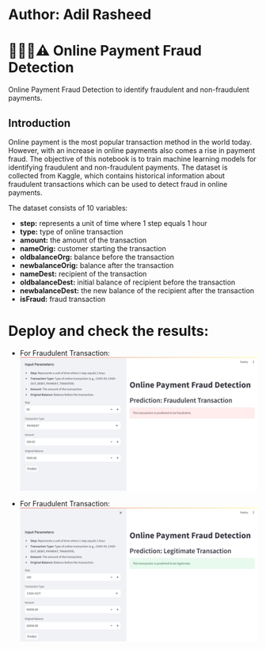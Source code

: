 # Author: Adil Rasheed
# 🕵🏻🚨⚠️ Online Payment Fraud Detection
Online Payment Fraud Detection to identify fraudulent and non-fraudulent payments.

## Introduction
Online payment is the most popular transaction method in the world today. However, with an increase in online payments also comes a rise in payment fraud. The objective of this notebook is to train machine learning models for identifying fraudulent and non-fraudulent payments. The dataset is collected from Kaggle, which contains historical information about fraudulent transactions which can be used to detect fraud in online payments.

The dataset consists of 10 variables:

- **step:** represents a unit of time where 1 step equals 1 hour
- **type:** type of online transaction
- **amount:** the amount of the transaction
- **nameOrig:** customer starting the transaction
- **oldbalanceOrg:** balance before the transaction
- **newbalanceOrig:** balance after the transaction
- **nameDest:** recipient of the transaction
- **oldbalanceDest:** initial balance of recipient before the transaction
- **newbalanceDest:** the new balance of the recipient after the transaction
- **isFraud:** fraud transaction

# Deploy and check the results:
- For Fraudulent Transaction:
![Alt text](https://github.com/adilrasheed139/Fraud-Detection-ML-Project/blob/main/Fraudulent%20Transaction%20.jpg)

- For Fraudulent Transaction:
![Alt text](https://github.com/adilrasheed139/Fraud-Detection-ML-Project/blob/main/Legitimate%20Transaction.jpg)
